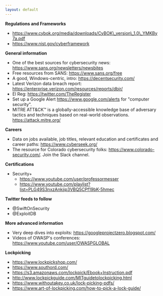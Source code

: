 ```yaml
---
layout: default
---
```

**Regulations and Frameworks**
* <https://www.cybok.org/media/downloads/CyBOK\_version\_1.0\_YMKBy7a.pdf>
* <https://www.nist.gov/cyberframework>

**General information**
* One of the best sources for cybersecurity news: <https://www.sans.org/newsletters/newsbites>
* Free resources from SANS: <https://www.sans.org/free>
* A good, Windows-centric, intro: <https://decentsecurity.com/>
* Latest Verizon data breach report: <https://enterprise.verizon.com/resources/reports/dbir/>
* El Reg: <https://twitter.com/TheRegister>
* Set up a Google Alert <https://www.google.com/alerts> for "computer security".
* MITRE ATT&CK™ is a globally-accessible knowledge base of adversary tactics and techniques based on real-world observations. <https://attack.mitre.org/>

**Careers**
* Data on jobs available, job titles, relevant education and certificates and career paths: <https://www.cyberseek.org/>
* The resource for Colorado cybersecurity folks: <https://www.colorado-security.com/>. Join the Slack channel.

**Certifications**
* Security+
    * https://www.youtube.com/user/professormesser
    * https://www.youtube.com/playlist?list=PLG49S3nxzAnkijp3VBQ5CPf19bK-5hmec


**Twitter feeds to follow**
* @SwiftOnSecurity
* @ExploitDB

**More advanced information**
* Very deep dives into exploits: <https://googleprojectzero.blogspot.com/>
* Videos of OWASP's conferences: <https://www.youtube.com/user/OWASPGLOBAL>

**Lockpicking**
* <https://www.lockpickshop.com/>
* <https://www.southord.com/>
* <https://s3.amazonaws.com/lockpick/Ebook+Instruction.pdf>
* <http://www.lockpickguide.com/MITguidetolockpicking.html>
* <https://www.withoutakey.co.uk/lock-picking-pdfs/>
* <https://www.art-of-lockpicking.com/how-to-pick-a-lock-guide/>

